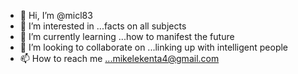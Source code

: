 - 👋 Hi, I’m @micl83
- 👀 I’m interested in ...facts on all subjects 
- 🌱 I’m currently learning ...how to manifest the future 
- 💞️ I’m looking to collaborate on ...linking up with intelligent people 
- 📫 How to reach me ...mikelekenta4@gmail.com 

<!---
micl83/micl83 is a ✨ special ✨ repository because its `README.md` (this file) appears on your GitHub profile.
You can click the Preview link to take a look at your changes.
--->
